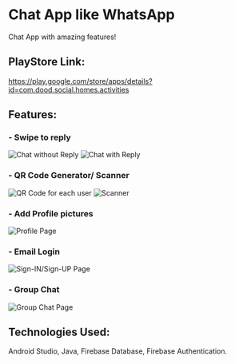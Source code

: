 # Chat App like WhatsApp
Chat App with amazing features!

## PlayStore Link:
https://play.google.com/store/apps/details?id=com.dood.social.homes.activities

## Features:
 ### - Swipe to reply

 ![Chat without Reply](https://github.com/Meliodas98765/Chat-App-like-WhatsApp/blob/main/Screenshot_%20(4).jpeg)
 ![Chat with Reply](https://github.com/Meliodas98765/Chat-App-like-WhatsApp/blob/main/Screenshot_%20(5).jpeg)

 ### - QR Code Generator/ Scanner

![QR Code for each user](https://github.com/Meliodas98765/Chat-App-like-WhatsApp/blob/main/Screenshot_%20(2).jpeg)
 ![Scanner](https://github.com/Meliodas98765/Chat-App-like-WhatsApp/blob/main/Screenshot_%20(1).jpg)

 ### - Add Profile pictures

 ![Profile Page](https://github.com/Meliodas98765/Chat-App-like-WhatsApp/blob/main/Screenshot_%20(6).jpeg)
 
 ### - Email Login

 ![Sign-IN/Sign-UP Page](https://github.com/Meliodas98765/Chat-App-like-WhatsApp/blob/main/Screenshot_%20(7).jpeg)
 
 ### - Group Chat

![Group Chat Page](https://github.com/Meliodas98765/Chat-App-like-WhatsApp/blob/main/Screenshot_%20(8).jpeg)

## Technologies Used: 
Android Studio, Java, Firebase Database, Firebase Authentication. 
